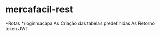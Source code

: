# mercafacil-rest
*Rotas 
    */loginmacapa As Criação das tabelas predefinidas 
                  As Retorno token JWT